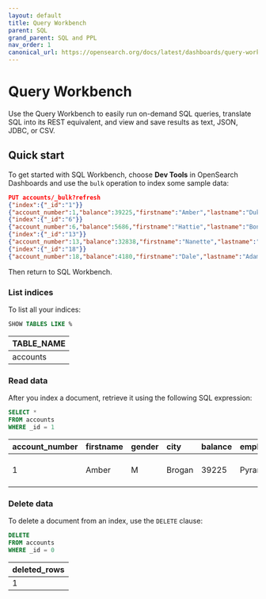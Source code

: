 ```yaml
---
layout: default
title: Query Workbench
parent: SQL
grand_parent: SQL and PPL
nav_order: 1
canonical_url: https://opensearch.org/docs/latest/dashboards/query-workbench/
---
```


# Query Workbench

Use the Query Workbench to easily run on-demand SQL queries, translate SQL into its REST equivalent, and view and save results as text, JSON, JDBC, or CSV.


## Quick start

To get started with SQL Workbench, choose **Dev Tools** in OpenSearch Dashboards and use the `bulk` operation to index some sample data:

```json
PUT accounts/_bulk?refresh
{"index":{"_id":"1"}}
{"account_number":1,"balance":39225,"firstname":"Amber","lastname":"Duke","age":32,"gender":"M","address":"880 Holmes Lane","employer":"Pyrami","email":"amberduke@pyrami.com","city":"Brogan","state":"IL"}
{"index":{"_id":"6"}}
{"account_number":6,"balance":5686,"firstname":"Hattie","lastname":"Bond","age":36,"gender":"M","address":"671 Bristol Street","employer":"Netagy","email":"hattiebond@netagy.com","city":"Dante","state":"TN"}
{"index":{"_id":"13"}}
{"account_number":13,"balance":32838,"firstname":"Nanette","lastname":"Bates","age":28,"gender":"F","address":"789 Madison Street","employer":"Quility","email":"nanettebates@quility.com","city":"Nogal","state":"VA"}
{"index":{"_id":"18"}}
{"account_number":18,"balance":4180,"firstname":"Dale","lastname":"Adams","age":33,"gender":"M","address":"467 Hutchinson Court","email":"daleadams@boink.com","city":"Orick","state":"MD"}
```

Then return to SQL Workbench.


### List indices

To list all your indices:

```sql
SHOW TABLES LIKE %
```

| TABLE_NAME
| :---
| accounts


### Read data

After you index a document, retrieve it using the following SQL expression:

```sql
SELECT *
FROM accounts
WHERE _id = 1
```

| account_number | firstname | gender | city | balance | employer | state | email | address | lastname | age
| :--- | :--- | :--- | :--- | :--- | :--- | :--- | :--- | :--- | :--- | :---
| 1 | Amber | M | Brogan | 39225 | Pyrami | IL | amberduke@pyrami.com | 880 Holmes Lane | Duke | 32


### Delete data

To delete a document from an index, use the `DELETE` clause:

```sql
DELETE
FROM accounts
WHERE _id = 0
```

| deleted_rows
| :---
| 1
